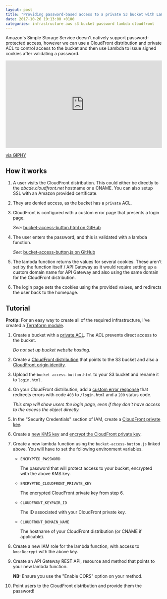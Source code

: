 ```yaml
---
layout: post
title: "Providing password-based access to a private S3 bucket with Lambda and CloudFront"
date: 2017-10-26 19:13:00 +0100
categories: infrastructure aws s3 bucket password lambda cloudfront
---
```


Amazon's Simple Storage Service doesn't natively support password-protected
access, however we can use a CloudFront distribution and private ACL to
control access to the bucket and then use Lambda to issue signed cookies after
validating a password.

<div style="width:100%;height:0;padding-bottom:56%;position:relative;"><iframe src="https://giphy.com/embed/3o7aD0ZXjRddZhqdXy" width="100%" height="100%" style="position:absolute" frameBorder="0" class="giphy-embed" allowFullScreen></iframe></div><p><a href="https://giphy.com/gifs/3o7aD0ZXjRddZhqdXy">via GIPHY</a></p>

## How it works

1. A user visits the CloudFront distribution. This could either be directly to
   the *abcde.cloudfront.net* hostname or a CNAME. You can also setup SSL with
   an Amazon provided certificate.

2. They are denied access, as the bucket has a `private` ACL.

3. CloudFront is configured with a custom error page that presents a login page.

   *See:* [bucket-access-button.html on GitHub](https://github.com/jSherz/bucket-access-button/blob/master/bucket-access-button.html)

4. The user enters the password, and this is validated with a lambda function.

   *See:* [bucket-access-button.js on GitHub](https://github.com/jSherz/bucket-access-button/blob/master/bucket_access_button.js)

5. The lambda function returns the values for several cookies. These aren't set
   by the function itself / API Gateway as it would require setting up a custom
   domain name for API Gateway and also using the same domain for the CloudFront
   distribution.

6. The login page sets the cookies using the provided values, and redirects the
   user back to the homepage.

## Tutorial

**Protip:** For an easy way to create all of the required infrastructure, I've created a [Terraform module](https://github.com/jSherz/bucket-access-button/tree/master/terraform_example).

1. Create a bucket with a [private ACL](https://docs.aws.amazon.com/AmazonS3/latest/dev/acl-overview.html).
   The ACL prevents direct access to the bucket.

   *Do not set up bucket website hosting.*

2. Create a [CloudFront distribution](https://docs.aws.amazon.com/AmazonCloudFront/latest/DeveloperGuide/distribution-web-creating.html)
   that points to the S3 bucket and also a [CloudFront origin identity](https://docs.aws.amazon.com/AmazonCloudFront/latest/DeveloperGuide/private-content-restricting-access-to-s3.html).

3. Upload the `bucket-access-button.html` to your S3 bucket and rename it to `login.html`.

4. On your CloudFront distribution, add a [custom error response](https://docs.aws.amazon.com/AmazonCloudFront/latest/DeveloperGuide/custom-error-pages.html)
   that redirects errors with code `403` to `/login.html` and a `200` status code.

   *This step will show users the login page, even if they don't have access to the access the object directly.*

5. In the "Security Credentials" section of IAM, create a [CloudFront private key](https://docs.aws.amazon.com/AmazonCloudFront/latest/DeveloperGuide/private-content-trusted-signers.html).

6. Create a [new KMS key](https://docs.aws.amazon.com/kms/latest/developerguide/create-keys.html)
   and [encrypt the CloudFront private key](https://docs.aws.amazon.com/cli/latest/reference/kms/encrypt.html).

7. Create a new lambda function using the `bucket-access-button.js` linked above.
   You will have to set the following environment variables.

   * `ENCRYPTED_PASSWORD`

      The password that will protect access to your bucket, encrypted with the
      above KMS key.

   * `ENCRYPTED_CLOUDFRONT_PRIVATE_KEY`

      The encrypted CloudFront private key from step 6.

   * `CLOUDFRONT_KEYPAIR_ID`

      The ID associated with your CloudFront private key.

   * `CLOUDFRONT_DOMAIN_NAME`

      The hostname of your CloudFront distribution (or CNAME if applicable).

8. Create a new IAM role for the lambda function, with access to `kms:Decrypt`
   with the above key.

8. Create an API Gateway REST API, resource and method that points to your new lambda function.

   **NB:** Ensure you use the "Enable CORS" option on your method.

9. Point users to the CloudFront distribution and provide them the password!

